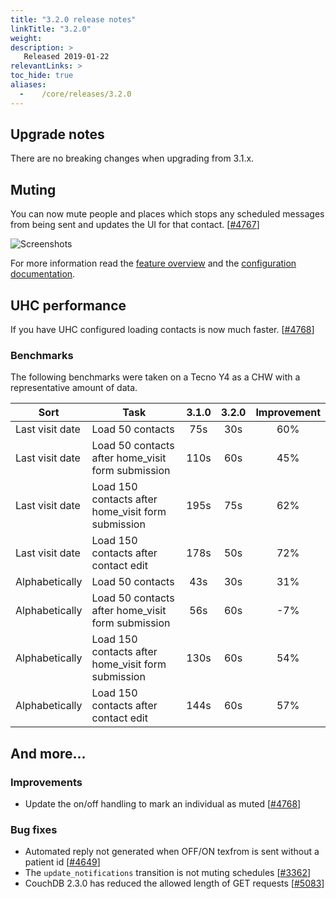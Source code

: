 ```yaml
---
title: "3.2.0 release notes"
linkTitle: "3.2.0"
weight:
description: >
   Released 2019-01-22
relevantLinks: >
toc_hide: true
aliases:
  -    /core/releases/3.2.0
---
```


## Upgrade notes

There are no breaking changes when upgrading from 3.1.x.

## Muting

You can now mute people and places which stops any scheduled messages from being sent and updates the UI for that contact. [[#4767](https://github.com/medic/cht-core/issues/4767)]

![Screenshots](../images/3.2.0-4767.png)

For more information read the [feature overview](https://github.com/medic/medic-docs/raw/91badc2a347f86fd2b42b1c9ab9527b5982ee9c0/Muting%20Features%20Overview.pdf) and the [configuration documentation](https://docs.communityhealthtoolkit.org/apps/reference/app-settings/transitions/#muting).

## UHC performance

If you have UHC configured loading contacts is now much faster. [[#4768](https://github.com/medic/cht-core/issues/4768)]

### Benchmarks

The following benchmarks were taken on a Tecno Y4 as a CHW with a representative amount of data.

| Sort | Task | 3.1.0 | 3.2.0 | Improvement |
| ---- | ---- | :----: | :----: | :----: |
| Last visit date | Load 50 contacts | 75s | 30s | 60% |
| Last visit date | Load 50 contacts after home_visit form submission | 110s | 60s | 45%  |
| Last visit date | Load 150 contacts after home_visit form submission | 195s | 75s | 62% |
| Last visit date | Load 150 contacts after contact edit | 178s | 50s | 72% |
| Alphabetically | Load 50 contacts | 43s | 30s | 31% |
| Alphabetically | Load 50 contacts after home_visit form submission | 56s | 60s | -7% |
| Alphabetically | Load 150 contacts after home_visit form submission | 130s | 60s | 54% |
| Alphabetically | Load 150 contacts after contact edit | 144s | 60s | 57% |

## And more...

### Improvements

- Update the on/off handling to mark an individual as muted [[#4768](https://github.com/medic/cht-core/issues/4768)]

### Bug fixes

- Automated reply not generated when OFF/ON texfrom is sent without a patient id [[#4649](https://github.com/medic/cht-core/issues/4649)]
- The `update_notifications` transition is not muting schedules [[#3362](https://github.com/medic/cht-core/issues/3362)]
- CouchDB 2.3.0 has reduced the allowed length of GET requests [[#5083](https://github.com/medic/cht-core/issues/5083)]
